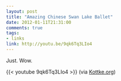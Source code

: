 ```yaml
---
layout: post
title: "Amazing Chinese Swan Lake Ballet"
date: 2012-01-11T21:31:00
comments: true
tags:
- links
link: http://youtu.be/9qk6Tq3LIo4
---
```

Just. Wow.

{{< youtube 9qk6Tq3LIo4 >}}
(via [Kottke.org](http://kottke.org "Kottke"))
